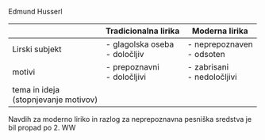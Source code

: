 Edmund Husserl

|                                         | Tradicionalna lirika             | Moderna lirika                |
| --------------------------------------- | -------------------------------- | ----------------------------- |
| Lirski subjekt                          | - glagolska oseba<br>- določljiv | - neprepoznaven<br>- odsoten  |
| motivi                                  | - prepoznavni<br>- določljivi    | - zabrisani<br>- nedoločljivi |
| tema in ideja<br>(stopnjevanje motivov) |                                  |                               |
Navdih za moderno liriko in razlog za neprepoznavna pesniška sredstva je bil propad po 2. WW